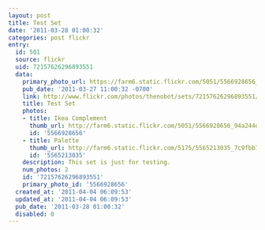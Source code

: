 ```yaml
---
layout: post
title: Test Set
date: '2011-03-28 01:00:32'
categories: post flickr
entry:
  id: 501
  source: flickr
  uid: 72157626296893551
  data:
    primary_photo_url: https://farm6.static.flickr.com/5051/5566928656_94a244dbed_m.jpg
    pub_date: '2011-03-27 11:00:32 -0700'
    link: http://www.flickr.com/photos/thenobot/sets/72157626296893551/
    title: Test Set
    photos:
    - title: Ikea Complement
      thumb_url: http://farm6.static.flickr.com/5051/5566928656_94a244dbed_s.jpg
      id: '5566928656'
    - title: Palette
      thumb_url: http://farm6.static.flickr.com/5175/5565213035_7c9fbb78f2_s.jpg
      id: '5565213035'
    description: This set is just for testing.
    num_photos: 2
    id: '72157626296893551'
    primary_photo_id: '5566928656'
  created_at: '2011-04-04 06:09:53'
  updated_at: '2011-04-04 06:09:53'
  pub_date: '2011-03-28 01:00:32'
  disabled: 0
---
```

